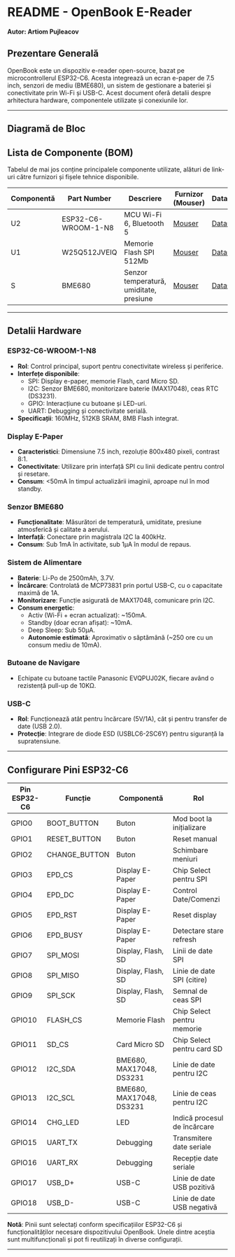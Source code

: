 # README - OpenBook E-Reader

**Autor: Artiom Pujleacov**

## Prezentare Generală

OpenBook este un dispozitiv e-reader open-source, bazat pe microcontrollerul ESP32-C6. Acesta integrează un ecran e-paper de 7.5 inch, senzori de mediu (BME680), un sistem de gestionare a bateriei și conectivitate prin Wi-Fi și USB-C. Acest document oferă detalii despre arhitectura hardware, componentele utilizate și conexiunile lor.

---

## Diagramă de Bloc

## Lista de Componente (BOM)

Tabelul de mai jos conține principalele componente utilizate, alături de link-uri către furnizori și fișele tehnice disponibile.

| **Componentă**       | **Part Number**               | **Descriere**                          | **Furnizor (Mouser)**                                                               | **Datasheet**                                                                                 |
|----------------------|------------------------------|----------------------------------------|------------------------------------------------------------------------------------|----------------------------------------------------------------------------------------------|
| U2                  | ESP32-C6-WROOM-1-N8          | MCU Wi-Fi 6, Bluetooth 5              | [Mouser](https://eu.mouser.com/ProductDetail/Espressif-Systems/ESP32-C6-WROOM-1-N8) | [Datasheet](https://www.espressif.com/sites/default/files/documentation/esp32-c6-wroom-1_datasheet_en.pdf) |
| U1                  | W25Q512JVEIQ                 | Memorie Flash SPI 512Mb               | [Mouser](https://eu.mouser.com/ProductDetail/Winbond/W25Q512JVEIQ)                 | [Datasheet](https://www.winbond.com/resource-files/W25Q512JV%20RevD%2004082020.pdf)              |
| S                   | BME680                       | Senzor temperatură, umiditate, presiune | [Mouser](https://eu.mouser.com/ProductDetail/Bosch-Sensortec/BME680)               | [Datasheet](https://www.bosch-sensortec.com/media/boschsensortec/downloads/datasheets/bst-bme680-ds001.pdf) |

---

## Detalii Hardware

### ESP32-C6-WROOM-1-N8

- **Rol**: Control principal, suport pentru conectivitate wireless și periferice.
- **Interfețe disponibile**:
  - SPI: Display e-paper, memorie Flash, card Micro SD.
  - I2C: Senzor BME680, monitorizare baterie (MAX17048), ceas RTC (DS3231).
  - GPIO: Interacțiune cu butoane și LED-uri.
  - UART: Debugging și conectivitate serială.
- **Specificații**: 160MHz, 512KB SRAM, 8MB Flash integrat.

### Display E-Paper

- **Caracteristici**: Dimensiune 7.5 inch, rezoluție 800x480 pixeli, contrast 8:1.
- **Conectivitate**: Utilizare prin interfață SPI cu linii dedicate pentru control și resetare.
- **Consum**: <50mA în timpul actualizării imaginii, aproape nul în mod standby.

### Senzor BME680

- **Funcționalitate**: Măsurători de temperatură, umiditate, presiune atmosferică și calitate a aerului.
- **Interfață**: Conectare prin magistrala I2C la 400kHz.
- **Consum**: Sub 1mA în activitate, sub 1µA în modul de repaus.

### Sistem de Alimentare

- **Baterie**: Li-Po de 2500mAh, 3.7V.
- **Încărcare**: Controlată de MCP73831 prin portul USB-C, cu o capacitate maximă de 1A.
- **Monitorizare**: Funcție asigurată de MAX17048, comunicare prin I2C.
- **Consum energetic**:
  - Activ (Wi-Fi + ecran actualizat): ~150mA.
  - Standby (doar ecran afișat): ~10mA.
  - Deep Sleep: Sub 50µA.
  - **Autonomie estimată**: Aproximativ o săptămână (~250 ore cu un consum mediu de 10mA).

### Butoane de Navigare

- Echipate cu butoane tactile Panasonic EVQPUJ02K, fiecare având o rezistență pull-up de 10KΩ.

### USB-C

- **Rol**: Funcționează atât pentru încărcare (5V/1A), cât și pentru transfer de date (USB 2.0).
- **Protecție**: Integrare de diode ESD (USBLC6-2SC6Y) pentru siguranță la supratensiune.

---

## Configurare Pini ESP32-C6

| **Pin ESP32-C6** | **Funcție**         | **Componentă**         | **Rol**                                    |
|------------------|--------------------|------------------------|--------------------------------------------|
| GPIO0           | BOOT_BUTTON        | Buton                  | Mod boot la inițializare                   |
| GPIO1           | RESET_BUTTON       | Buton                  | Reset manual                               |
| GPIO2           | CHANGE_BUTTON      | Buton                  | Schimbare meniuri                          |
| GPIO3           | EPD_CS             | Display E-Paper        | Chip Select pentru SPI                     |
| GPIO4           | EPD_DC             | Display E-Paper        | Control Date/Comenzi                       |
| GPIO5           | EPD_RST            | Display E-Paper        | Reset display                              |
| GPIO6           | EPD_BUSY           | Display E-Paper        | Detectare stare refresh                    |
| GPIO7           | SPI_MOSI           | Display, Flash, SD     | Linii de date SPI                          |
| GPIO8           | SPI_MISO           | Display, Flash, SD     | Linie de date SPI (citire)                 |
| GPIO9           | SPI_SCK            | Display, Flash, SD     | Semnal de ceas SPI                         |
| GPIO10          | FLASH_CS           | Memorie Flash          | Chip Select pentru memorie                 |
| GPIO11          | SD_CS              | Card Micro SD          | Chip Select pentru card SD                 |
| GPIO12          | I2C_SDA            | BME680, MAX17048, DS3231 | Linie de date pentru I2C                   |
| GPIO13          | I2C_SCL            | BME680, MAX17048, DS3231 | Linie de ceas pentru I2C                   |
| GPIO14          | CHG_LED            | LED                    | Indică procesul de încărcare               |
| GPIO15          | UART_TX            | Debugging              | Transmitere date seriale                    |
| GPIO16          | UART_RX            | Debugging              | Recepție date seriale                       |
| GPIO17          | USB_D+             | USB-C                  | Linie de date USB pozitivă                  |
| GPIO18          | USB_D-             | USB-C                  | Linie de date USB negativă                  |

**Notă**: Pinii sunt selectați conform specificațiilor ESP32-C6 și funcționalităților necesare dispozitivului OpenBook. Unele dintre aceștia sunt multifuncționali și pot fi reutilizați în diverse configurații.

---
